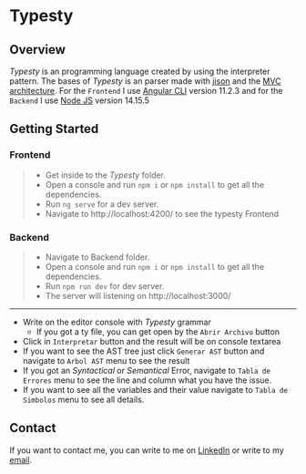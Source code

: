 # Typesty

## Overview

*Typesty* is an programming language created by using the interpreter pattern. 
The bases of *Typesty* is an parser made with [jison](https://zaa.ch/jison/) and the [MVC architecture](https://en.wikipedia.org/wiki/Model–view–controller).
For the `Frontend` I use [Angular CLI](https://github.com/angular/angular-cli) version 11.2.3 and for the `Backend` I use [Node JS](https://nodejs.org/es/) version 14.15.5 

## Getting Started

### Frontend

> - Get inside to the *Typesty* folder.
> - Open a console and run `npm i` or `npm install` to get all the dependencies.
> - Run `ng serve` for a dev server.
> - Navigate to http://localhost:4200/  to see the typesty Frontend

### Backend

> - Navigate to Backend folder.
> - Open a console and run `npm i` or `npm install` to get all the dependencies.
> - Run `npm run dev` for dev server.
> - The server will listening on http://localhost:3000/ 

---

- Write on the editor console with *Typesty* grammar
  - If you got a ty file, you can get open by the `Abrir Archivo` button
- Click in `Interpretar` button and the result will be on console textarea
- If you want to see the AST tree just click `Generar AST` button and navigate to `Arbol AST` menu to see the result
- If you got an *Syntactical* or *Semantical* Error, navigate to `Tabla de Errores` menu to see the line and column what you have the issue.
- If you want to see all the variables and their value navigate to `Tabla de Simbolos` menu to see all details.

## Contact

If you want to contact me, you can write to me on [LinkedIn](https://www.linkedin.com/in/byronorellana-byly23/) or write to my [email](byronorellana556@hotmail.com).